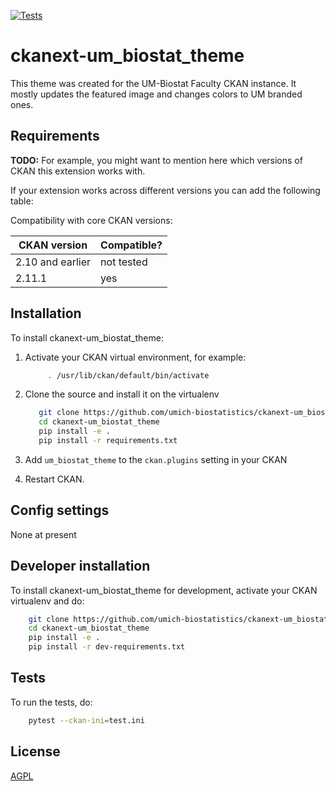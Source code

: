 [![Tests](https://github.com/umich-biostatistics/ckanext-um_biostat_theme/workflows/Tests/badge.svg?branch=main)](https://github.com/umich-biostatistics/ckanext-um_biostat_theme/actions)

# ckanext-um_biostat_theme

This theme was created for the UM-Biostat Faculty CKAN instance. It mostly updates the featured image and changes colors to UM branded ones.

## Requirements

**TODO:** For example, you might want to mention here which versions of CKAN this
extension works with.

If your extension works across different versions you can add the following table:

Compatibility with core CKAN versions:

| CKAN version     | Compatible? |
| ---------------- | ----------- |
| 2.10 and earlier | not tested  |
| 2.11.1           | yes         |

## Installation

To install ckanext-um_biostat_theme:

1. Activate your CKAN virtual environment, for example:

   ```bash
        . /usr/lib/ckan/default/bin/activate
   ```

2. Clone the source and install it on the virtualenv

   ```bash
      git clone https://github.com/umich-biostatistics/ckanext-um_biostat_theme.git
      cd ckanext-um_biostat_theme
      pip install -e .
      pip install -r requirements.txt
   ```

3. Add `um_biostat_theme` to the `ckan.plugins` setting in your CKAN

4. Restart CKAN.

## Config settings

None at present

## Developer installation

To install ckanext-um_biostat_theme for development, activate your CKAN virtualenv and
do:

```bash
    git clone https://github.com/umich-biostatistics/ckanext-um_biostat_theme.git
    cd ckanext-um_biostat_theme
    pip install -e .
    pip install -r dev-requirements.txt
```

## Tests

To run the tests, do:

```bash
    pytest --ckan-ini=test.ini
```

## License

[AGPL](https://www.gnu.org/licenses/agpl-3.0.en.html)
